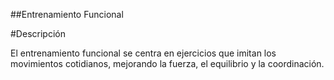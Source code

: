 
##Entrenamiento Funcional

#Descripción

 El entrenamiento funcional se centra en ejercicios que imitan los movimientos cotidianos, mejorando la fuerza, el equilibrio y la coordinación.
